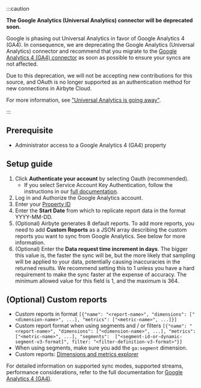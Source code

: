 :::caution

**The Google Analytics (Universal Analytics) connector will be deprecated soon.**

Google is phasing out Universal Analytics in favor of Google Analytics 4 (GA4). In consequence, we are deprecating the Google Analytics (Universal Analytics) connector and recommend that you migrate to the [Google Analytics 4 (GA4) connector](https://docs.airbyte.com/integrations/sources/google-analytics-data-api) as soon as possible to ensure your syncs are not affected.

Due to this deprecation, we will not be accepting new contributions for this source, and OAuth is no longer supported as an authentication method for new connections in Airbyte Cloud.

For more information, see ["Universal Analytics is going away"](https://support.google.com/analytics/answer/11583528).

:::

## Prerequisite

* Administrator access to a Google Analytics 4 (GA4) property

## Setup guide

1. Click **Authenticate your account** by selecting Oauth (recommended).
   * If you select Service Account Key Authentication, follow the instructions in our [full documentation](https://docs.airbyte.com/integrations/sources/google-analytics-v4).
2. Log in and Authorize the Google Analytics account.
3. Enter your [Property ID](https://developers.google.com/analytics/devguides/reporting/data/v1/property-id#what_is_my_property_id)
4. Enter the **Start Date** from which to replicate report data in the format YYYY-MM-DD.
5. (Optional) Airbyte generates 8 default reports. To add more reports, you need to add **Custom Reports** as a JSON array describing the custom reports you want to sync from Google Analytics. See below for more information.
6. (Optional) Enter the **Data request time increment in days**. The bigger this value is, the faster the sync will be, but the more likely that sampling will be applied to your data, potentially causing inaccuracies in the returned results. We recommend setting this to 1 unless you have a hard requirement to make the sync faster at the expense of accuracy. The minimum allowed value for this field is 1, and the maximum is 364.

## (Optional) Custom reports

* Custom reports in format `[{"name": "<report-name>", "dimensions": ["<dimension-name>", ...], "metrics": ["<metric-name>", ...]}]`
* Custom report format when using segments and / or filters `[{"name": "<report-name>", "dimensions": ["<dimension-name>", ...], "metrics": ["<metric-name>", ...], "segments":  ["<segment-id-or-dynamic-segment-v3-format]", filter: "<filter-definition-v3-format>"}]`
* When using segments, make sure you add the `ga:segment` dimension.
* Custom reports: [Dimensions and metrics explorer](https://ga-dev-tools.web.app/dimensions-metrics-explorer/)

For detailed information on supported sync modes, supported streams, performance considerations, refer to the full documentation for [Google Analytics 4 (GA4)](https://docs.airbyte.com/integrations/sources/google-analytics-v4).
